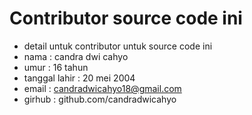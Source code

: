 # Contributor source code ini

* detail untuk contributor untuk source code ini
 * nama : candra dwi cahyo
 * umur : 16 tahun
 * tanggal lahir : 20 mei 2004
 * email : candradwicahyo18@gmail.com
 * girhub : github.com/candradwicahyo
